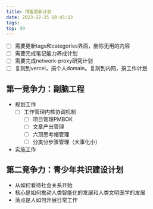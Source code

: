 ```yaml
---
title: 博客更新计划
date: 2023-12-25 18:45:13
tags:
top: 99
---
```

- [ ] 需要更新tags和categories界面，删除无用的内容
- [ ] 需要完成笔记能力养成计划
- [ ] 需要完成network-proxy研究计划
- [ ] 复刻到vercel，搞个人domain。复刻到内网，搞工作计划

## 第一竞争力：副脑工程
- 规划工作
  - [ ] 工作管理内核协调机制
    - [ ] 项目管理PMBOK
    - [ ] 文章产出管理
    - [ ] 六顶思考帽管理
    - [ ] 分类分步骤管理（大事化小）
- 实施工作

## 第二竞争力：青少年共识建设计划
- 从如何看待社会关系开始
- 核心是如何推动人类智能化的发展和人类文明医学的发展
- 落点是人如何开展日常工作